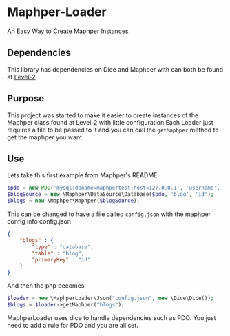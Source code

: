 # Maphper-Loader
An Easy Way to Create Maphper Instances

## Dependencies
This library has dependencies on Dice and Maphper with can both be found at [Level-2](https://github.com/Level-2)

## Purpose
This project was started to make it easier to create instances of the Maphper class found at Level-2 with little configuration
Each Loader just requires a file to be passed to it and you can call the `getMaphper` method to get the maphper you want

## Use
Lets take this first example from Maphper's README

```php
$pdo = new PDO('mysql:dbname=maphpertest;host=127.0.0.1', 'username', 'password');
$blogSource = new \Maphper\DataSource\Database($pdo, 'blog', 'id');
$blogs = new \Maphper\Maphper($blogSource);
```

This can be changed to have a file called `config.json` with the maphper config info
config.json
```json
{
    "blogs" : {
        "type" : "database",
        "table" : "blog",
        "primaryKey" : "id"
    }
}
```
And then the php becomes
```php
$loader = new \MaphperLoader\Json("config.json", new \Dice\Dice());
$blogs = $loader->getMaphper("blogs");
```

MaphperLoader uses dice to handle dependencies such as PDO. You just need to add a rule for PDO and you are all set.
